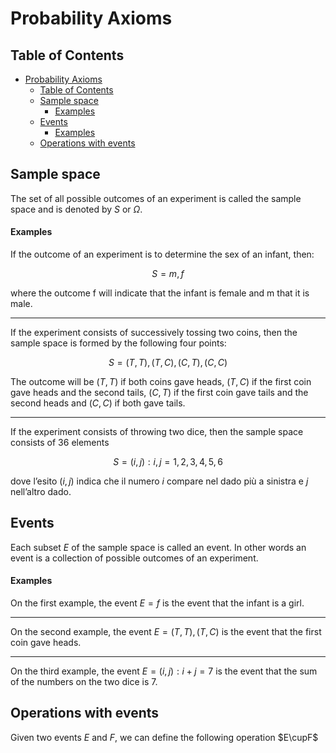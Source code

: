 # Probability Axioms

## Table of Contents

- [Probability Axioms](#probability-axioms)
  - [Table of Contents](#table-of-contents)
  - [Sample space](#sample-space)
      - [Examples](#examples)
  - [Events](#events)
      - [Examples](#examples-1)
  - [Operations with events](#operations-with-events)

## Sample space 

The set of all possible outcomes of an experiment is called the sample space and is denoted by $S$ or $\Omega$.

#### Examples

If the outcome of an experiment is to determine the sex of an infant, then:

$$S = {m, f}$$

where the outcome f will indicate that the infant is female and m that it is male.

---

If the experiment consists of successively tossing two coins, then the sample space is formed by the following four points:

$$S = {(T,T),(T,C),(C,T),(C,C)}$$

The outcome will be $(T,T)$ if both coins gave heads, $(T,C)$ if the first coin gave heads and the second tails, $(C,T)$ if the first coin gave tails and the second heads and $(C,C)$ if both gave tails.

---

If the experiment consists of throwing two dice, then the sample space consists of 36 elements

$$S = {(i,j):i,j = 1,2,3,4,5,6}$$

dove l’esito $(i,j)$ indica che il numero $i$ compare nel dado più a sinistra e $j$ nell’altro dado.

## Events

Each subset $E$ of the sample space is called an event. In other words an event is a collection of possible outcomes of an experiment.

#### Examples

On the first example, the event $E = {f}$ is the event that the infant is a girl.

---

On the second example, the event $E = {(T,T),(T,C)}$ is the event that the first coin gave heads.

---

On the third example, the event $E = {(i,j):i+j = 7}$ is the event that the sum of the numbers on the two dice is 7.

## Operations with events

Given two events $E$ and $F$, we can define the following operation $E\cupF$